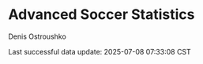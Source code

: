 # Advanced Soccer Statistics
Denis Ostroushko

<!-- gfm -->

Last successful data update: 2025-07-08 07:33:08 CST
